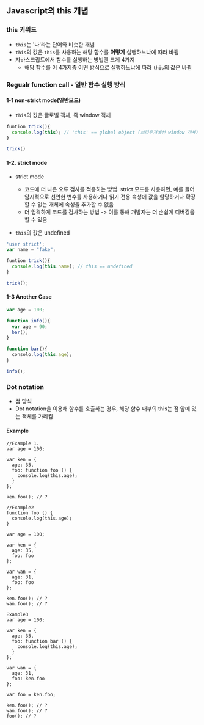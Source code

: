 ## Javascript의 this 개념

### this 키워드

- `this`는 '나'라는 단어와 비슷한 개념
- `this`의 값은 `this`를 사용하는 해당 함수를 **어떻게** 실행하느냐에 따라 바뀜
- 자바스크립트에서 함수를 실행하는 방법엔 크게 4가지
  - 해당 함수를 이 4가지중 어떤 방식으로 실행하느냐에 따라 `this`의 값은 바뀜

### Regualr function call  - 일반 함수 실행 방식

#### 1-1 non-strict mode(일반모드)

- `this`의 값은 글로벌 객체, 즉 window 객체

~~~javascript
funtion trick(){
  console.log(this); // 'this' == global object (브라우저에선 window 객체)
}

trick()
~~~

 #### 1-2. strict mode

- strict mode
  - 코드에 더 나은 오류 검사를 적용하는 방법. strict 모드를 사용하면, 예를 들어 암시적으로 선언한 변수를 사용하거나 읽기 전용 속성에 값을 할당하거나 확장할 수 없는 개체에 속성을 추가할 수 없음
  - 더 엄격하게 코드를 검사하는 방법 -> 이를 통해 개발자는 더 손쉽게 디버깅을 할 수 있음


- `this`의 값은 undefined

~~~javascript
'user strict';
var name = "fake";

funtion trick(){
  console.log(this.name); // this == undefined
}

trick();
~~~

#### 1-3 Another Case

~~~javascript
var age = 100;

function info(){
  var age = 90;
  bar();
}

function bar(){
  consolo.log(this.age);
}

info();
~~~

### Dot notation
  - 점 방식
  - Dot notation을 이용해 함수를 호출하는 경우, 해당 함수 내부의 this는 점 앞에 있는 객체를 가리킴

#### Example
~~~
//Example 1.
var age = 100;

var ken = {
  age: 35,
  foo: function foo () {
    console.log(this.age);
  }
};

ken.foo(); // ?
~~~

~~~
//Example2
function foo () {
  console.log(this.age);
}

var age = 100;

var ken = {
  age: 35,
  foo: foo
};

var wan = {
  age: 31,
  foo: foo
};

ken.foo(); // ?
wan.foo(); // ?
~~~

~~~
Example3
var age = 100;

var ken = {
  age: 35,
  foo: function bar () {
    console.log(this.age);
  }
};

var wan = {
  age: 31,
  foo: ken.foo
};

var foo = ken.foo;

ken.foo(); // ?
wan.foo(); // ?
foo(); // ?
~~~
